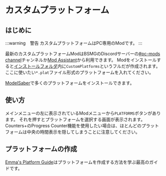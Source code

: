 # カスタムプラットフォーム

## はじめに

:::warning　警告
カスタムプラットフォームはPC専用のModです。
:::

最新のカスタムプラットフォームModはBSMGのDiscordサーバーの[#pc-mods channel](https://discord.gg/beatsabermods)チャンネルか[Mod Assistant](https://github.com/Assistant/ModAssistant)から利用できます。 Modをインストールすると[インストールフォルダ](/faq/install-folder.md)内に`CustomPlatforms`というフルだが作成されます。 ここに使いたい`*.plat`ファイル形式のプラットフォームを入れてください。

[ModelSaber](https://modelsaber.com/Platforms/)で多くのプラットフォームをインストールできます。

## 使い方
メインメニューの左に表示されているModメニューから`PLATFORMS`ボタンがあります。 それを押すとプラットフォームを選択する画面が表示されます。 Counters+のProgress Counter機能を使用したい場合は、ほとんどのプラットフォームは中央の時間表示を隠してしまうことに注意してください。

## プラットフォームの作成
[Emma's Platform Guide](./platforms-guide.md)はプラットフォームを作成する方法を学ぶ最高のガイドです。
